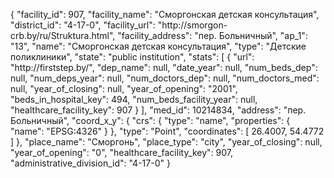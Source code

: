 {
    "facility_id": 907,
    "facility_name": "Сморгонская детская консультация",
    "district_id": "4-17-0",
    "facility_url": "http:\/\/smorgon-crb.by\/ru\/Struktura.html",
    "facility_address": "пер. Больничный",
    "ap_1": "13",
    "name": "Сморгонская детская консультация",
    "type": "Детские поликлиники",
    "state": "public institution",
    "stats": [
        {
            "url": "http:\/\/firststep.by\/",
            "dep_name": null,
            "date_year": null,
            "num_beds_dep": null,
            "num_deps_year": null,
            "num_doctors_dep": null,
            "num_doctors_med": null,
            "year_of_closing": null,
            "year_of_opening": "2001",
            "beds_in_hospital_key": 494,
            "num_beds_facility_year": null,
            "healthcare_facility_key": 907
        }
    ],
    "med_id": 10214834,
    "address": "пер. Больничный",
    "coord_x_y": {
        "crs": {
            "type": "name",
            "properties": {
                "name": "EPSG:4326"
            }
        },
        "type": "Point",
        "coordinates": [
            26.4007,
            54.4772
        ]
    },
    "place_name": "Сморгонь",
    "place_type": "city",
    "year_of_closing": null,
    "year_of_opening": "0",
    "healthcare_facility_key": 907,
    "administrative_division_id": "4-17-0"
}